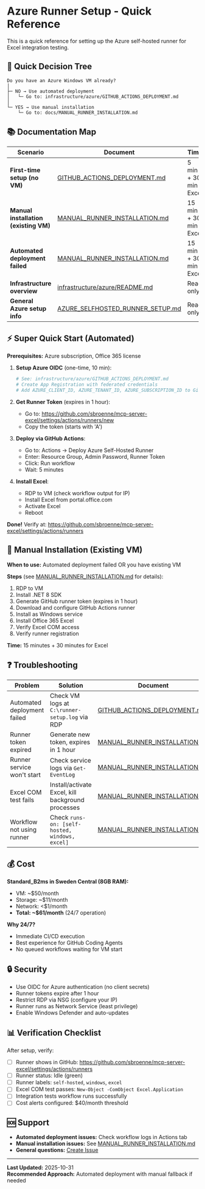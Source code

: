 # Azure Runner Setup - Quick Reference

This is a quick reference for setting up the Azure self-hosted runner for Excel integration testing.

## 🚀 Quick Decision Tree

```
Do you have an Azure Windows VM already?
│
├─ NO → Use automated deployment
│   └─ Go to: infrastructure/azure/GITHUB_ACTIONS_DEPLOYMENT.md
│
└─ YES → Use manual installation
    └─ Go to: docs/MANUAL_RUNNER_INSTALLATION.md
```

## 📚 Documentation Map

| Scenario | Document | Time |
|----------|----------|------|
| **First-time setup (no VM)** | [GITHUB_ACTIONS_DEPLOYMENT.md](../infrastructure/azure/GITHUB_ACTIONS_DEPLOYMENT.md) | 5 min + 30 min Excel |
| **Manual installation (existing VM)** | [MANUAL_RUNNER_INSTALLATION.md](MANUAL_RUNNER_INSTALLATION.md) | 15 min + 30 min Excel |
| **Automated deployment failed** | [MANUAL_RUNNER_INSTALLATION.md](MANUAL_RUNNER_INSTALLATION.md) | 15 min + 30 min Excel |
| **Infrastructure overview** | [infrastructure/azure/README.md](../infrastructure/azure/README.md) | Read only |
| **General Azure setup info** | [AZURE_SELFHOSTED_RUNNER_SETUP.md](AZURE_SELFHOSTED_RUNNER_SETUP.md) | Read only |

## ⚡ Super Quick Start (Automated)

**Prerequisites:** Azure subscription, Office 365 license

1. **Setup Azure OIDC** (one-time, 10 min):
   ```bash
   # See: infrastructure/azure/GITHUB_ACTIONS_DEPLOYMENT.md
   # Create App Registration with federated credentials
   # Add AZURE_CLIENT_ID, AZURE_TENANT_ID, AZURE_SUBSCRIPTION_ID to GitHub Secrets
   ```

2. **Get Runner Token** (expires in 1 hour):
   - Go to: https://github.com/sbroenne/mcp-server-excel/settings/actions/runners/new
   - Copy the token (starts with 'A')

3. **Deploy via GitHub Actions**:
   - Go to: Actions → Deploy Azure Self-Hosted Runner
   - Enter: Resource Group, Admin Password, Runner Token
   - Click: Run workflow
   - Wait: 5 minutes

4. **Install Excel**:
   - RDP to VM (check workflow output for IP)
   - Install Excel from portal.office.com
   - Activate Excel
   - Reboot

**Done!** Verify at: https://github.com/sbroenne/mcp-server-excel/settings/actions/runners

## 🔧 Manual Installation (Existing VM)

**When to use:** Automated deployment failed OR you have existing VM

**Steps** (see [MANUAL_RUNNER_INSTALLATION.md](MANUAL_RUNNER_INSTALLATION.md) for details):

1. RDP to VM
2. Install .NET 8 SDK
3. Generate GitHub runner token (expires in 1 hour)
4. Download and configure GitHub Actions runner
5. Install as Windows service
6. Install Office 365 Excel
7. Verify Excel COM access
8. Verify runner registration

**Time:** 15 minutes + 30 minutes for Excel

## ❓ Troubleshooting

| Problem | Solution | Document |
|---------|----------|----------|
| Automated deployment failed | Check VM logs at `C:\runner-setup.log` via RDP | [GITHUB_ACTIONS_DEPLOYMENT.md](../infrastructure/azure/GITHUB_ACTIONS_DEPLOYMENT.md#troubleshooting) |
| Runner token expired | Generate new token, expires in 1 hour | [MANUAL_RUNNER_INSTALLATION.md](MANUAL_RUNNER_INSTALLATION.md#troubleshooting) |
| Runner service won't start | Check service logs via `Get-EventLog` | [MANUAL_RUNNER_INSTALLATION.md](MANUAL_RUNNER_INSTALLATION.md#troubleshooting) |
| Excel COM test fails | Install/activate Excel, kill background processes | [MANUAL_RUNNER_INSTALLATION.md](MANUAL_RUNNER_INSTALLATION.md#troubleshooting) |
| Workflow not using runner | Check `runs-on: [self-hosted, windows, excel]` | [MANUAL_RUNNER_INSTALLATION.md](MANUAL_RUNNER_INSTALLATION.md#troubleshooting) |

## 💰 Cost

**Standard_B2ms in Sweden Central (8GB RAM):**
- VM: ~$50/month
- Storage: ~$11/month
- Network: <$1/month
- **Total: ~$61/month** (24/7 operation)

**Why 24/7?**
- Immediate CI/CD execution
- Best experience for GitHub Coding Agents
- No queued workflows waiting for VM start

## 🔒 Security

- Use OIDC for Azure authentication (no client secrets)
- Runner tokens expire after 1 hour
- Restrict RDP via NSG (configure your IP)
- Runner runs as Network Service (least privilege)
- Enable Windows Defender and auto-updates

## 📊 Verification Checklist

After setup, verify:

- [ ] Runner shows in GitHub: https://github.com/sbroenne/mcp-server-excel/settings/actions/runners
- [ ] Runner status: Idle (green)
- [ ] Runner labels: `self-hosted`, `windows`, `excel`
- [ ] Excel COM test passes: `New-Object -ComObject Excel.Application`
- [ ] Integration tests workflow runs successfully
- [ ] Cost alerts configured: $40/month threshold

## 🆘 Support

- **Automated deployment issues:** Check workflow logs in Actions tab
- **Manual installation issues:** See [MANUAL_RUNNER_INSTALLATION.md](MANUAL_RUNNER_INSTALLATION.md)
- **General questions:** [Create Issue](https://github.com/sbroenne/mcp-server-excel/issues/new)

---

**Last Updated:** 2025-10-31  
**Recommended Approach:** Automated deployment with manual fallback if needed
